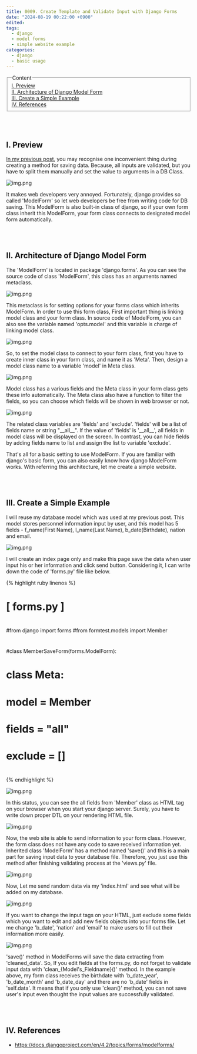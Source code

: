 ```yaml
---
title: 0009. Create Template and Validate Input with Django Forms
date: "2024-08-19 00:22:00 +0900"
edited: 
tags:
  - django 
  - model forms
  - simple website example
categories:
  - django
  - basic usage
---
```



<fieldset>
<legend>Content</legend>
<a href="#ctn1">I. Preview</a><br>
<a href="#ctn2">II. Architecture of Django Model Form</a><br>
<a href="#ctn3">III. Create a Simple Example</a><br>
<a href="#ctn4">IV. References</a><br>
</fieldset>


<br><br>
## <span id="ctn1">I. Preview </span>
<p>
<u><a href="https://luna-negra.github.io/django/basic%20usage/create-template-and-validate-input-with-django-forms.html" target="_blank">In my previous post</a></u>, you may recognise one inconvenient thing during creating a method for saving data.
Because, all inputs are validated, but you have to split them manually and set the value to arguments in a DB Class.
</p>

![img.png](../../../assets/imgs/django/basic%20usage/create-template-and-validate-input-with-django-modelform/img1.png)

<p>
It makes web developers very annoyed. Fortunately, django provides so called 'ModelForm' so let web developers be free from writing code for DB saving.
This ModelForm is also built-in class of django, so if your own form class inherit this ModelForm, your form class connects to designated model form automatically.
</p>

<br><br>
## <span id="ctn2">II. Architecture of Django Model Form </span>
<p>
The 'ModelForm' is located in package 'django.forms'. As you can see the source code of class 'ModelForm', this class has an arguments named metaclass.
</p>

![img.png](../../../assets/imgs/django/basic%20usage/create-template-and-validate-input-with-django-modelform/img2.png)

<p>
This metaclass is for setting options for your forms class which inherits ModelForm. 
In order to use this form class, First important thing is linking model class and your form class.
In source code of ModelForm, you can also see the variable named 'opts.model' and this variable is charge of linking model class.
</p>

![img.png](../../../assets/imgs/django/basic%20usage/create-template-and-validate-input-with-django-modelform/img3.png)

<p>
So, to set the model class to connect to your form class, first you have to create inner class in your form class, and name it as 'Meta'.
Then, design a model class name to a variable 'model' in Meta class.
</p>

![img.png](../../../assets/imgs/django/basic%20usage/create-template-and-validate-input-with-django-modelform/img4.png)

<p>
Model class has a various fields and the Meta class in your form class gets these info automatically. 
The Meta class also have a function to filter the fields, so you can choose which fields will be shown in web browser or not.
</p>

![img.png](../../../assets/imgs/django/basic%20usage/create-template-and-validate-input-with-django-modelform/img5.png)

<p>
The related class variables are 'fields' and 'exclude'. 'fields' will be a list of fields name or string "__all__".
If the value of 'fields' is '__all__', all fields in model class will be displayed on the screen. 
In contrast, you can hide fields by adding fields name to list and assign the list to variable 'exclude'.
</p>

<p>
That's all for a basic setting to use ModelForm. 
If you are familiar with django's basic form, you can also easily know how django ModelForm works.
With referring this architecture, let me create a simple website.
</p>

<br><br>
## <span id="ctn3">III. Create a Simple Example</span>
<p>
I will reuse my database model which was used at my previous post. 
This model stores personnel information input by user, and this model has 5 fields - f_name(First Name), l_name(Last Name), b_date(Birthdate), nation and email.
</p>

![img.png](../../../assets/imgs/django/basic%20usage/create-template-and-validate-input-with-django-modelform/img6.png)

<p>
I will create an index page only and make this page save the data when user input his or her information and click send button. 
Considering it, I can write down the code of 'forms.py' file like below.
</p>

{% highlight ruby linenos %}
# [ forms.py ]
#
#from django import forms
#from formtest.models import Member
#
#
#class MemberSaveForm(forms.ModelForm):
#    class Meta:
#        model = Member
#        fields = "__all__"
#        exclude = []
#
{% endhighlight %}

![img.png](../../../assets/imgs/django/basic%20usage/create-template-and-validate-input-with-django-modelform/img7.png)

<p>
In this status, you can see the all fields from 'Member' class as HTML tag on your browser when you start your django server.
Surely, you have to write down proper DTL on your rendering HTML file.
</p>

![img.png](../../../assets/imgs/django/basic%20usage/create-template-and-validate-input-with-django-modelform/img8.png)

<p>
Now, the web site is able to send information to your form class. However, the form class does not have any code to save received information yet.
Inherited class 'ModelForm' has a method named 'save()' and this is a main part for saving input data to your database file. 
Therefore, you just use this method after finishing validating process at the 'views.py' file.
</p>

![img.png](../../../assets/imgs/django/basic%20usage/create-template-and-validate-input-with-django-modelform/img9.png)

<p>
Now, Let me send random data via my 'index.html' and see what will be added on my database.
</p>

![img.png](../../../assets/imgs/django/basic%20usage/create-template-and-validate-input-with-django-modelform/img10.png)

<p>
If you want to change the input tags on your HTML, just exclude some fields which you want to edit and add new fields objects into your forms file.
Let me change 'b_date', 'nation' and 'email' to make users to fill out their information more easily.
</p>

![img.png](../../../assets/imgs/django/basic%20usage/create-template-and-validate-input-with-django-modelform/img11.png)

<p>
'save()' method in ModelForms will save the data extracting from 'cleaned_data'. 
So, If you edit fields at the forms.py, do not forget to validate input data with 'clean_{Model's_Fieldname}()' method.
In the example above, my form class receives the birthdate with 'b_date_year', 'b_date_month' and 'b_date_day' and there are no 'b_date' fields in 'self.data'.
It means that if you only use 'clean()' method, you can not save user's input even thought the input values are successfully validated.
</p>



<br><br>
## <span id="ctn4">IV. References </span>
<p>
  <ul>
    <li><a href="https://docs.djangoproject.com/en/4.2/topics/forms/modelforms/" target="_blank">https://docs.djangoproject.com/en/4.2/topics/forms/modelforms/</a></li>
  </ul>
</p>